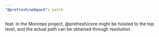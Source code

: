 ```yaml
---
"@prefresh/webpack": patch
---
```


feat: In the Monrepo project, @prefresh/core might be hoisted to the top level, and the actual path can be obtained through resolution.
